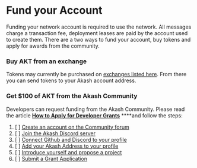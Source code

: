 # Fund your Account

Funding your network account is required to use the network. All messages charge a transaction fee, deployment leases are paid by the account used to create them. There are a two ways to fund your account, buy tokens and apply for awards from the community.

### Buy AKT from an exchange

Tokens may currently be purchased on [exchanges listed here](https://akash.network/token). From there you can send tokens to your Akash account address.

### Get $100 of AKT from the Akash Community 

Developers can request funding from the Akash Community. Please read the article [**How to Apply for Developer Grants**](https://forum.akash.network/t/how-to-apply-for-developer-grants/) ****and follow the steps:

1. [ ] [Create an account on the Community forum](https://forum.akash.network/login)
2. [ ] [Join the Akash Discord server](https://discord.gg/uJ7NWdF4hn)
3. [ ] [Connect Github and Discord to your profile](https://forum.akash.network/my/preferences/account)
4. [ ] [Add your Akash Address to your profile](https://forum.akash.network/my/preferences/profile)
5. [ ] [Introduce yourself and propose a project](https://forum.akash.network/c/grants/new/)
6. [ ] [Submit a Grant Application](https://forum.akash.network/c/grants/apply/)

